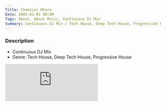 ```yaml
---
Title: Chemical Whore
Date: 2005-01-01 00:00
Tags: About, About Music, Continuous DJ Mix
Summary: Continuous DJ Mix / Tech House, Deep Tech House, Progressive House
---
```


### Description

* Continuous DJ Mix
* Genre: Tech House, Deep Tech House, Progressive House

<div class="mixcloud-container">
    <iframe height="120" src="https://www.mixcloud.com/widget/iframe/?hide_cover=1&light=1&hide_artwork=1&feed=%2Ftkmix%2Fchemical-whore-2005%2F" frameborder="0" ></iframe>
</div>
